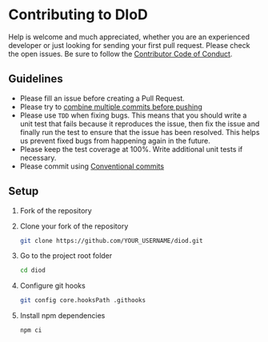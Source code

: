 # Contributing to DIoD

Help is welcome and much appreciated, whether you are an experienced developer or just looking for sending your first pull request. Please check the open issues. Be sure to follow the [Contributor Code of Conduct](./CODE_OF_CONDUCT.md).

## Guidelines

- Please fill an issue before creating a Pull Request.
- Please try to [combine multiple commits before pushing](http://stackoverflow.com/questions/6934752/combining-multiple-commits-before-pushing-in-git)
- Please use `TDD` when fixing bugs. This means that you should write a unit test that fails because it reproduces the issue, then fix the issue and finally run the test to ensure that the issue has been resolved. This helps us prevent fixed bugs from happening again in the future.
- Please keep the test coverage at 100%. Write additional unit tests if necessary.
- Please commit using [Conventional commits](https://www.conventionalcommits.org/en/v1.0.0/)

## Setup

1. Fork of the repository

2. Clone your fork of the repository

   ```sh
   git clone https://github.com/YOUR_USERNAME/diod.git
   ```

3. Go to the project root folder

   ```sh
   cd diod
   ```

4. Configure git hooks

   ```sh
   git config core.hooksPath .githooks
   ```

5. Install npm dependencies

   ```sh
   npm ci
   ```
